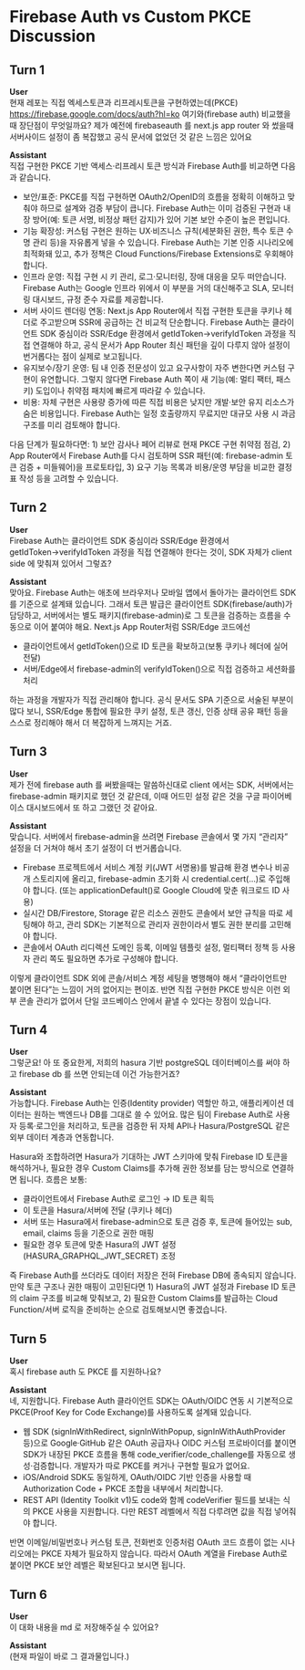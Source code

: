 # Firebase Auth vs Custom PKCE Discussion

## Turn 1

**User**  
현재 레포는 직접 엑세스토큰과 리프레시토큰을 구현하였는데(PKCE) https://firebase.google.com/docs/auth?hl=ko 여기와(firebase auth) 비교했을때 장단점이 무엇일까요? 제가 예전에 firebaseauth 를 next.js app router 와 썼을때 서버사이드 설정이 좀 복잡했고 공식 문서에 없었던 것 같은 느낌은 있어요

**Assistant**  
직접 구현한 PKCE 기반 액세스·리프레시 토큰 방식과 Firebase Auth를 비교하면 다음과 같습니다.

- 보안/표준: PKCE를 직접 구현하면 OAuth2/OpenID의 흐름을 정확히 이해하고 맞춰야 하므로 설계와 검증 부담이 큽니다. Firebase Auth는 이미 검증된 구현과 내장 방어(예: 토큰 서명, 비정상 패턴 감지)가 있어 기본 보안 수준이 높은 편입니다.
- 기능 확장성: 커스텀 구현은 원하는 UX·비즈니스 규칙(세분화된 권한, 특수 토큰 수명 관리 등)을 자유롭게 넣을 수 있습니다. Firebase Auth는 기본 인증 시나리오에 최적화돼 있고, 추가 정책은 Cloud Functions/Firebase Extensions로 우회해야 합니다.
- 인프라 운영: 직접 구현 시 키 관리, 로그·모니터링, 장애 대응을 모두 떠안습니다. Firebase Auth는 Google 인프라 위에서 이 부분을 거의 대신해주고 SLA, 모니터링 대시보드, 규정 준수 자료를 제공합니다.
- 서버 사이드 렌더링 연동: Next.js App Router에서 직접 구현한 토큰을 쿠키나 헤더로 주고받으며 SSR에 공급하는 건 비교적 단순합니다. Firebase Auth는 클라이언트 SDK 중심이라 SSR/Edge 환경에서 getIdToken→verifyIdToken 과정을 직접 연결해야 하고, 공식 문서가 App Router 최신 패턴을 깊이 다루지 않아 설정이 번거롭다는 점이 실제로 보고됩니다.
- 유지보수/장기 운영: 팀 내 인증 전문성이 있고 요구사항이 자주 변한다면 커스텀 구현이 유연합니다. 그렇지 않다면 Firebase Auth 쪽이 새 기능(예: 멀티 팩터, 패스키) 도입이나 취약점 패치에 빠르게 따라갈 수 있습니다.
- 비용: 자체 구현은 사용량 증가에 따른 직접 비용은 낮지만 개발·보안 유지 리소스가 숨은 비용입니다. Firebase Auth는 일정 호출량까지 무료지만 대규모 사용 시 과금 구조를 미리 검토해야 합니다.

다음 단계가 필요하다면: 1) 보안 감사나 페어 리뷰로 현재 PKCE 구현 취약점 점검, 2) App Router에서 Firebase Auth를 다시 검토하며 SSR 패턴(예: firebase-admin 토큰 검증 + 미들웨어)을 프로토타입, 3) 요구 기능 목록과 비용/운영 부담을 비교한 결정표 작성 등을 고려할 수 있습니다.

## Turn 2

**User**  
Firebase Auth는 클라이언트 SDK 중심이라 SSR/Edge 환경에서getIdToken→verifyIdToken 과정을 직접 연결해야 한다는 것이, SDK 자체가 client side 에 맞춰져 있어서 그렇죠?

**Assistant**  
맞아요. Firebase Auth는 애초에 브라우저나 모바일 앱에서 돌아가는 클라이언트 SDK를 기준으로 설계돼 있습니다. 그래서 토큰 발급은 클라이언트 SDK(firebase/auth)가 담당하고, 서버에서는 별도 패키지(firebase-admin)로 그 토큰을 검증하는 흐름을 수동으로 이어 붙여야 해요. Next.js App Router처럼 SSR/Edge 코드에선

- 클라이언트에서 getIdToken()으로 ID 토큰을 확보하고(보통 쿠키나 헤더에 실어 전달)
- 서버/Edge에서 firebase-admin의 verifyIdToken()으로 직접 검증하고 세션화를 처리

하는 과정을 개발자가 직접 관리해야 합니다. 공식 문서도 SPA 기준으로 서술된 부분이 많다 보니, SSR/Edge 통합에 필요한 쿠키 설정, 토큰 갱신, 인증 상태 공유 패턴 등을 스스로 정리해야 해서 더 복잡하게 느껴지는 거죠.

## Turn 3

**User**  
제가 전에 firebase auth 를 써봤을때는 말씀하신대로 client 에서는 SDK, 서버에서는 firebase-admin 패키지로 했던 것 같은데, 이때 어드민 설정 같은 것을 구글 파이어베이스 대시보드에서 또 하고 그랬던 것 같아요.

**Assistant**  
맞습니다. 서버에서 firebase-admin을 쓰려면 Firebase 콘솔에서 몇 가지 “관리자” 설정을 더 거쳐야 해서 초기 설정이 더 번거롭습니다.

- Firebase 프로젝트에서 서비스 계정 키(JWT 서명용)를 발급해 환경 변수나 비공개 스토리지에 올리고, firebase-admin 초기화 시 credential.cert(...)로 주입해야 합니다. (또는 applicationDefault()로 Google Cloud에 맞춘 워크로드 ID 사용)
- 실시간 DB/Firestore, Storage 같은 리소스 권한도 콘솔에서 보안 규칙을 따로 세팅해야 하고, 관리 SDK는 기본적으로 관리자 권한이라서 별도 권한 분리를 고민해야 합니다.
- 콘솔에서 OAuth 리디렉션 도메인 등록, 이메일 템플릿 설정, 멀티팩터 정책 등 사용자 관리 쪽도 필요하면 추가로 구성해야 합니다.

이렇게 클라이언트 SDK 외에 콘솔/서비스 계정 세팅을 병행해야 해서 “클라이언트만 붙이면 된다”는 느낌이 거의 없어지는 편이죠. 반면 직접 구현한 PKCE 방식은 이런 외부 콘솔 관리가 없어서 단일 코드베이스 안에서 끝낼 수 있다는 장점이 있습니다.

## Turn 4

**User**  
그렇군요! 아 또 중요한게, 저희의 hasura 기반 postgreSQL 데이터베이스를 써야 하고 firebase db 를 쓰면 안되는데 이건 가능한거죠?

**Assistant**  
가능합니다. Firebase Auth는 인증(Identity provider) 역할만 하고, 애플리케이션 데이터는 원하는 백엔드나 DB를 그대로 쓸 수 있어요. 많은 팀이 Firebase Auth로 사용자 등록·로그인을 처리하고, 토큰을 검증한 뒤 자체 API나 Hasura/PostgreSQL 같은 외부 데이터 계층과 연동합니다.

Hasura와 조합하려면 Hasura가 기대하는 JWT 스키마에 맞춰 Firebase ID 토큰을 해석하거나, 필요한 경우 Custom Claims를 추가해 권한 정보를 담는 방식으로 연결하면 됩니다. 흐름은 보통:

- 클라이언트에서 Firebase Auth로 로그인 → ID 토큰 획득
- 이 토큰을 Hasura/서버에 전달 (쿠키나 헤더)
- 서버 또는 Hasura에서 firebase-admin으로 토큰 검증 후, 토큰에 들어있는 sub, email, claims 등을 기준으로 권한 매핑
- 필요한 경우 토큰에 맞춘 Hasura의 JWT 설정(HASURA_GRAPHQL_JWT_SECRET) 조정

즉 Firebase Auth를 쓰더라도 데이터 저장은 전혀 Firebase DB에 종속되지 않습니다. 만약 토큰 구조나 권한 매핑이 고민된다면 1) Hasura의 JWT 설정과 Firebase ID 토큰의 claim 구조를 비교해 맞춰보고, 2) 필요한 Custom Claims를 발급하는 Cloud Function/서버 로직을 준비하는 순으로 검토해보시면 좋겠습니다.

## Turn 5

**User**  
혹시 firebase auth 도 PKCE 를 지원하나요?

**Assistant**  
네, 지원합니다. Firebase Auth 클라이언트 SDK는 OAuth/OIDC 연동 시 기본적으로 PKCE(Proof Key for Code Exchange)를 사용하도록 설계돼 있습니다.

- 웹 SDK (signInWithRedirect, signInWithPopup, signInWithAuthProvider 등)으로 Google·GitHub 같은 OAuth 공급자나 OIDC 커스텀 프로바이더를 붙이면 SDK가 내장된 PKCE 흐름을 통해 code_verifier/code_challenge를 자동으로 생성·검증합니다. 개발자가 따로 PKCE를 켜거나 구현할 필요가 없어요.
- iOS/Android SDK도 동일하게, OAuth/OIDC 기반 인증을 사용할 때 Authorization Code + PKCE 조합을 내부에서 처리합니다.
- REST API (Identity Toolkit v1)도 code와 함께 codeVerifier 필드를 보내는 식의 PKCE 사용을 지원합니다. 다만 REST 레벨에서 직접 다루려면 값을 직접 넣어줘야 합니다.

반면 이메일/비밀번호나 커스텀 토큰, 전화번호 인증처럼 OAuth 코드 흐름이 없는 시나리오에는 PKCE 자체가 필요하지 않습니다. 따라서 OAuth 계열을 Firebase Auth로 붙이면 PKCE 보안 레벨은 확보된다고 보시면 됩니다.

## Turn 6

**User**  
이 대화 내용을 md 로 저장해주실 수 있어요?

**Assistant**  
(현재 파일이 바로 그 결과물입니다.)
